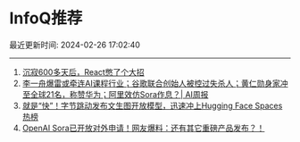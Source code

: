 # InfoQ推荐

最近更新时间: 2024-02-26 17:02:40

--- 
1. [沉寂600多天后，React憋了个大招](https://www.infoq.cn/article/2t41mOMj3Hw2fBiTGLJH) 
2. [李一舟爆雷或牵连AI课程行业；谷歌联合创始人被控过失杀人；黄仁勋身家冲至全球21名，称赞华为；阿里效仿Sora作息？| AI周报](https://www.infoq.cn/article/34rwitXH4WyTTGDyFAgt) 
3. [就是“快”！字节跳动发布文生图开放模型，迅速冲上Hugging Face Spaces 热榜](https://www.infoq.cn/article/lkPiQyHETmWPiBmtCrMY) 
4. [OpenAI Sora已开放对外申请！网友爆料：还有其它重磅产品发布？！](https://www.infoq.cn/article/AOGoSwHrfQlQKx7pfN9S) 
